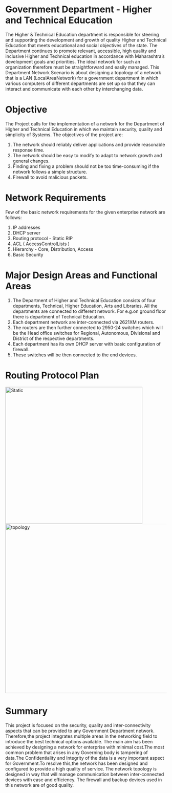 # Government Department - Higher and Technical Education

The Higher & Technical Education department is responsible for steering and supporting the development and growth of quality Higher and Technical Education that meets educational and social objectives of the state.
The Department continues to promote relevant, accessible, high quality and inclusive Higher and Technical education in accordance with Maharashtra’s development goals and priorities.
The ideal network for such an organization therefore must be straightforward and easily managed.
This Department Network Scenario is about designing a topology of a network that is a LAN (LocalAreaNetwork) for a government department in which various computers of different departments are set up so that they can interact and communicate with each other by interchanging data.

# Objective
The Project calls for the implementation of a network for the Department of Higher and Technical Education in which we maintain security, quality and simplicity of Systems. The objectives of the project are:
1. The network should reliably deliver applications and provide reasonable response time.
2. The network should be easy to modify to adapt to network growth and general changes.
3. Finding and fixing a problem should not be too time-consuming if the network follows a simple structure.
4. Firewall to avoid malicious packets.

# Network Requirements
Few of the basic network requirements for the given enterprise network are follows:
1. IP addresses
2. DHCP server
3. Routing protocol - Static RIP
4. ACL ( AccessControlLists )
5. Hierarchy - Core, Distribution, Access
6. Basic Security

# Major Design Areas and Functional Areas
1. The Department of Higher and Technical Education consists of four departments, Technical, Higher Education, Arts and Libraries. All the departments are connected to different network. For e.g.on ground floor there is department of Technical Education.
2. Each department network are inter-connected via 2621XM routers.
3. The routers are then further connected to 2950-24 switches which will be the Head office switches for Regional, Autonomous, Divisional and District of the respective departments.
4. Each department has its own DHCP server with basic configuration of firewall.
5. These switches will be then connected to the end devices.

# Routing Protocol Plan
<img width="428" alt="Static" src="https://user-images.githubusercontent.com/52970601/116002941-963e7180-a619-11eb-9f71-37e08599d532.png">

<img width="529" alt="topology" src="https://user-images.githubusercontent.com/52970601/116002998-d998e000-a619-11eb-836f-5c8b7f461220.png">

# Summary
This project is focused on the security, quality and inter-connectivity aspects that can be provided to any Government Department network. Therefore,the project integrates multiple areas in the networking field to introduce the best technical options available. The main aim has been achieved by designing a network for enterprise with minimal cost.The most common problem that arises in any Governing body is tampering of data.The Confidentiality and Integrity of the data is a very important aspect for Government.To resolve this,the network has been designed and configured to provide a high quality of service. The network topology is designed in way that will manage communication between inter-connected devices with ease and efficiency. The firewall and backup devices used in this network are of good quality.

